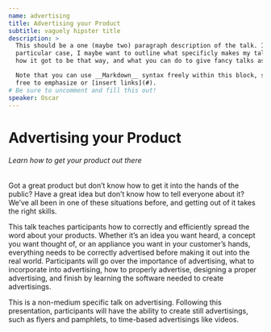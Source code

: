 ```yaml
---
name: advertising
title: Advertising your Product
subtitle: vaguely hipster title
description: >
  This should be a one (maybe two) paragraph description of the talk. In my
  particular case, I maybe want to outline what specificly makes my talk fancy,
  how it got to be that way, and what you can do to give fancy talks as well.

  Note that you can use __Markdown__ syntax freely within this block, so feel
  free to emphasize or [insert links](#).
# Be sure to uncomment and fill this out!
speaker: Oscar
---
```


# Advertising your Product
###### Learn how to get your product out there

Got a great product but don’t know how to get it into the hands of the public? Have a great idea but don’t know how to tell everyone about it?  We’ve all been in one of these situations before, and getting out of it takes the right skills.

This talk teaches participants how to correctly and efficiently spread the word about your products. Whether it’s an idea you want heard, a concept you want thought of, or an appliance you want in your customer’s hands, everything needs to be correctly advertised before making it out into the real world. Participants will go over the importance of advertising, what to incorporate into advertising, how to properly advertise, designing a proper advertising, and finish by learning the software needed to create advertisings.

This is a non-medium specific talk on advertising. Following this presentation, participants will have the ability to create still advertisings, such as flyers and pamphlets, to time-based advertisings like videos.

